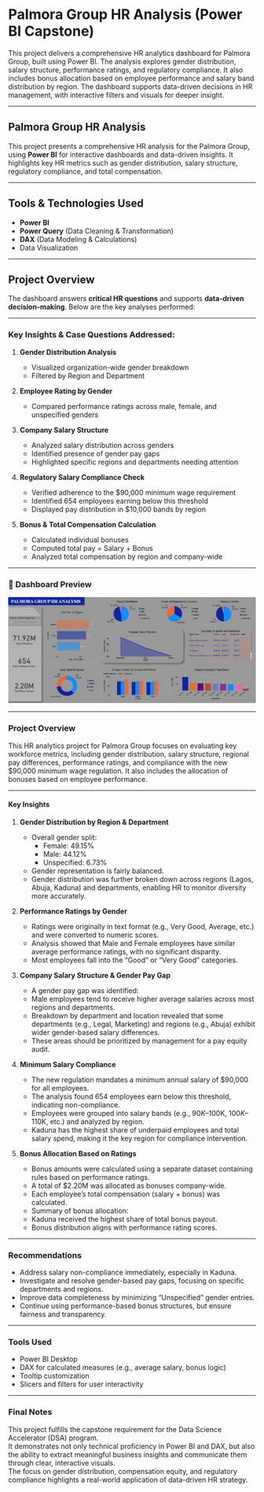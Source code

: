 # Palmora Group HR Analysis (Power BI Capstone)
This project delivers a comprehensive HR analytics dashboard for Palmora Group, built using Power BI. The analysis explores gender distribution, salary structure, performance ratings, and regulatory compliance. It also includes bonus allocation based on employee performance and salary band distribution by region. The dashboard supports data-driven decisions in HR management, with interactive filters and visuals for deeper insight.

---

## Palmora Group HR Analysis
This project presents a comprehensive HR analysis for the Palmora Group, using **Power BI** for interactive dashboards and data-driven insights. It highlights key HR metrics such as gender distribution, salary structure, regulatory compliance, and total compensation.

---

## Tools & Technologies Used
   - **Power BI**
   - **Power Query** (Data Cleaning & Transformation)
   - **DAX** (Data Modeling & Calculations)
   - Data Visualization
    
---

## Project Overview
The dashboard answers **critical HR questions** and supports **data-driven decision-making**. Below are the key analyses performed: 

---

### Key Insights & Case Questions Addressed:
1. **Gender Distribution Analysis**
   - Visualized organization-wide gender breakdown
   - Filtered by Region and Department

2. **Employee Rating by Gender**
   - Compared performance ratings across male, female, and unspecified genders
      
3. **Company Salary Structure**
   - Analyzed salary distribution across genders
   - Identified presence of gender pay gaps
   - Highlighted specific regions and departments needing attention
       
4. **Regulatory Salary Compliance Check**
   - Verified adherence to the $90,000 minimum wage requirement
   - Identified 654 employees earning below this threshold
   - Displayed pay distribution in $10,000 bands by region

 
5. **Bonus & Total Compensation Calculation**
   - Calculated individual bonuses
   - Computed total pay = Salary + Bonus
   - Analyzed total compensation by region and company-wide

---

### 📸 Dashboard Preview

![Image](https://github.com/kimizzy001/DSA-Project-Documentation/blob/main/palmora%20e.jpg)

---

### Project Overview
This HR analytics project for Palmora Group focuses on evaluating key workforce metrics, including gender distribution, salary structure, regional pay differences, performance ratings, and compliance with the new $90,000 minimum wage regulation. It also includes the allocation of bonuses based on employee performance.

---

#### Key Insights
1. **Gender Distribution by Region & Department**
      - Overall gender split:
         - Female: 49.15%
         - Male: 44.12%
         - Unspecified: 6.73%
      - Gender representation is fairly balanced.
      - Gender distribution was further broken down across regions (Lagos, Abuja, Kaduna) and departments, enabling HR to monitor diversity more accurately.

 2. **Performance Ratings by Gender**    
       - Ratings were originally in text format (e.g., Very Good, Average, etc.) and were converted to numeric scores.
       - Analysis showed that Male and Female employees have similar average performance ratings, with no significant disparity.
       - Most employees fall into the “Good” or “Very Good” categories.

 3. **Company Salary Structure & Gender Pay Gap**
       - A gender pay gap was identified:
       - Male employees tend to receive higher average salaries across most regions and departments.
       - Breakdown by department and location revealed that some departments (e.g., Legal, Marketing) and regions (e.g., Abuja) exhibit wider gender-based salary differences.
       - These areas should be prioritized by management for a pay equity audit.

  4. **Minimum Salary Compliance**
       - The new regulation mandates a minimum annual salary of $90,000 for all employees.
       - The analysis found 654 employees earn below this threshold, indicating non-compliance.
       - Employees were grouped into salary bands (e.g., $90K–$100K, $100K–$110K, etc.) and analyzed by region.
       - Kaduna has the highest share of underpaid employees and total salary spend, making it the key region for compliance intervention.

  5. **Bonus Allocation Based on Ratings**
       - Bonus amounts were calculated using a separate dataset containing rules based on performance ratings.
       - A total of $2.20M was allocated as bonuses company-wide.
       - Each employee’s total compensation (salary + bonus) was calculated.
       - Summary of bonus allocation:
       - Kaduna received the highest share of total bonus payout.
       - Bonus distribution aligns with performance rating scores.

---

### Recommendations
   - Address salary non-compliance immediately, especially in Kaduna.
   - Investigate and resolve gender-based pay gaps, focusing on specific departments and regions.
   - Improve data completeness by minimizing “Unspecified” gender entries.
   - Continue using performance-based bonus structures, but ensure fairness and transparency.

---

### Tools Used
   - Power BI Desktop
   - DAX for calculated measures (e.g., average salary, bonus logic)
   - Tooltip customization
   - Slicers and filters for user interactivity

---

### Final Notes

This project fulfills the capstone requirement for the Data Science Accelerator (DSA) program.  
It demonstrates not only technical proficiency in Power BI and DAX, but also the ability to extract meaningful business insights and communicate them through clear, interactive visuals.  
The focus on gender distribution, compensation equity, and regulatory compliance highlights a real-world application of data-driven HR strategy.



